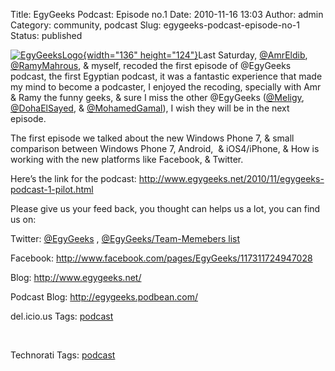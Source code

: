 Title: EgyGeeks Podcast: Episode no.1
Date: 2010-11-16 13:03
Author: admin
Category: community, podcast
Slug: egygeeks-podcast-episode-no-1
Status: published

[![EgyGeeksLogo](http://www.emadmokhtar.com/wp-content/uploads/2011/11/EgyGeeksLogo_thumb.png "EgyGeeksLogo"){width="136"
height="124"}](http://www.emadmokhtar.com/wp-content/uploads/2011/11/EgyGeeksLogo_2.png)Last
Saturday, [@AmrEldib](http://twitter.com/AmrEldib),
[@RamyMahrous](http://twitter.com/RamyMahrous), & myself, recoded the
first episode of @EgyGeeks podcast, the first Egyptian podcast, it was a
fantastic experience that made my mind to become a podcaster, I enjoyed
the recoding, specially with Amr & Ramy the funny geeks, & sure I miss
the other @EgyGeeks ([@Meligy](http://twitter.com/Meligy),
[@DohaElSayed](http://twitter.com/Dohaelsayed), &
[@MohamedGamal](http://twitter.com/MohamedG)), I wish they will be in
the next episode.

The first episode we talked about the new Windows Phone 7, & small
comparison between Windows Phone 7, Android,  & iOS4/iPhone, & How is
working with the new platforms like Facebook, & Twitter.

Here’s the link for the podcast:
<http://www.egygeeks.net/2010/11/egygeeks-podcast-1-pilot.html>

Please give us your feed back, you thought can helps us a lot, you can
find us on:

Twitter: [@EgyGeeks](http://twitter.com/EgyGeeks) ,
[@EgyGeeks/Team-Memebers
list](http://twitter.com/EgyGeeks/egygeeks-team)

Facebook: <http://www.facebook.com/pages/EgyGeeks/117311724947028>

Blog: <http://www.egygeeks.net/>

Podcast Blog: <http://egygeeks.podbean.com/>

<div
id="scid:0767317B-992E-4b12-91E0-4F059A8CECA8:9e4b1834-9caa-4eb7-81cf-d54f0c288b0c"
class="wlWriterSmartContent"
style="padding-bottom: 0px; margin: 0px; padding-left: 0px; padding-right: 0px; display: inline; float: none; padding-top: 0px">

del.icio.us Tags: [podcast](http://del.icio.us/popular/podcast)

</div>

 

<div
id="scid:0767317B-992E-4b12-91E0-4F059A8CECA8:548ee1c8-6dd0-4f26-8a19-e6d2fc3ccc4f"
class="wlWriterSmartContent"
style="padding-bottom: 0px; margin: 0px; padding-left: 0px; padding-right: 0px; display: inline; float: none; padding-top: 0px">

Technorati Tags: [podcast](http://technorati.com/tags/podcast)

</div>
